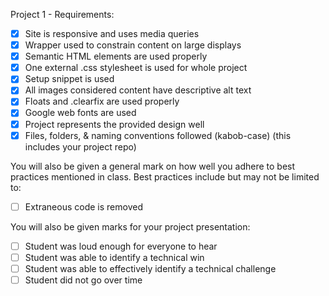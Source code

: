 Project 1 - Requirements:

- [X] Site is responsive and uses media queries
- [X] Wrapper used to constrain content on large displays
- [X] Semantic HTML elements are used properly
- [X] One external .css stylesheet is used for whole project
- [X] Setup snippet is used
- [X] All images considered content have descriptive alt text
- [X] Floats and .clearfix are used properly
- [X] Google web fonts are used
- [X] Project represents the provided design well
- [X] Files, folders, & naming conventions followed (kabob-case) (this includes your project repo)
 
You will also be given a general mark on how well you adhere to best practices mentioned in class. Best practices include but may not be limited to:
- [ ] Extraneous code is removed
 
You will also be given marks for your project presentation:
- [ ] Student was loud enough for everyone to hear
- [ ] Student was able to identify a technical win
- [ ] Student was able to effectively identify a technical challenge
- [ ] Student did not go over time